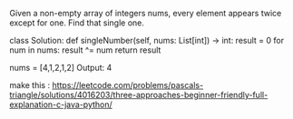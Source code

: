 Given a non-empty array of integers nums, every element appears twice except for one. Find that single one.

class Solution:
    def singleNumber(self, nums: List[int]) -> int:
        result = 0
        for num in nums:
            result ^= num
        return result

nums = [4,1,2,1,2]
Output: 4





make this  : 
https://leetcode.com/problems/pascals-triangle/solutions/4016203/three-approaches-beginner-friendly-full-explanation-c-java-python/

